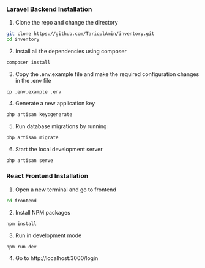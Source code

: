 ### Laravel Backend Installation

1. Clone the repo and change the directory

```sh
git clone https://github.com/TariqulAmin/inventory.git
cd inventory
```

2. Install all the dependencies using composer

```sh
composer install
```

3. Copy the .env.example file and make the required configuration changes in the .env file

```
cp .env.example .env
```

4. Generate a new application key

```sh
php artisan key:generate
```

5. Run database migrations by running

```sh
php artisan migrate
```

6. Start the local development server

```sh
php artisan serve
```

### React Frontend Installation

1. Open a new terminal and go to frontend

```sh
cd frontend
```

2. Install NPM packages

```sh
npm install
```

3. Run in development mode

```sh
npm run dev
```

4. Go to http://localhost:3000/login
